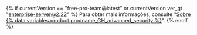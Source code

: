 {% if currentVersion == "free-pro-team@latest" or currentVersion ver_gt "enterprise-server@2.22" %}
Para obter mais informações, consulte "[Sobre {% data variables.product.prodname_GH_advanced_security %}](/github/getting-started-with-github/about-github-advanced-security)".
{% endif %}
